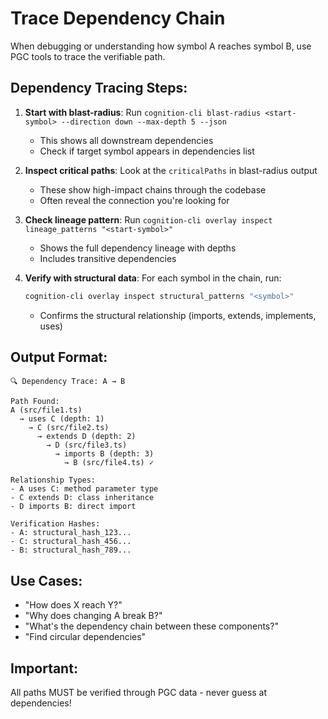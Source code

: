 # Trace Dependency Chain

When debugging or understanding how symbol A reaches symbol B, use PGC tools to trace the verifiable path.

## Dependency Tracing Steps:

1. **Start with blast-radius**: Run `cognition-cli blast-radius <start-symbol> --direction down --max-depth 5 --json`
   - This shows all downstream dependencies
   - Check if target symbol appears in dependencies list

2. **Inspect critical paths**: Look at the `criticalPaths` in blast-radius output
   - These show high-impact chains through the codebase
   - Often reveal the connection you're looking for

3. **Check lineage pattern**: Run `cognition-cli overlay inspect lineage_patterns "<start-symbol>"`
   - Shows the full dependency lineage with depths
   - Includes transitive dependencies

4. **Verify with structural data**: For each symbol in the chain, run:
   ```bash
   cognition-cli overlay inspect structural_patterns "<symbol>"
   ```
   - Confirms the structural relationship (imports, extends, implements, uses)

## Output Format:

```
🔍 Dependency Trace: A → B

Path Found:
A (src/file1.ts)
  → uses C (depth: 1)
    → C (src/file2.ts)
      → extends D (depth: 2)
        → D (src/file3.ts)
          → imports B (depth: 3)
            → B (src/file4.ts) ✓

Relationship Types:
- A uses C: method parameter type
- C extends D: class inheritance
- D imports B: direct import

Verification Hashes:
- A: structural_hash_123...
- C: structural_hash_456...
- B: structural_hash_789...
```

## Use Cases:

- "How does X reach Y?"
- "Why does changing A break B?"
- "What's the dependency chain between these components?"
- "Find circular dependencies"

## Important:

All paths MUST be verified through PGC data - never guess at dependencies!
